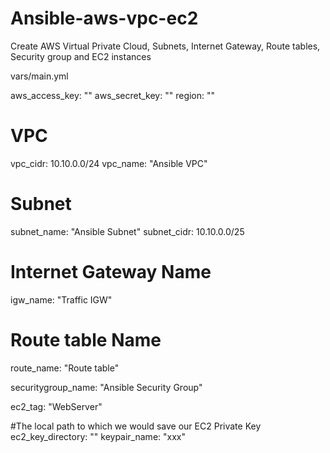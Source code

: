 # Ansible-aws-vpc-ec2
Create AWS Virtual Private Cloud, Subnets, Internet Gateway, Route tables, Security group and EC2 instances

vars/main.yml

aws_access_key: ""
aws_secret_key: ""
region: ""
 
# VPC
vpc_cidr: 10.10.0.0/24
vpc_name: "Ansible VPC"
 
# Subnet
subnet_name: "Ansible Subnet"
subnet_cidr: 10.10.0.0/25
 
# Internet Gateway Name
igw_name: "Traffic IGW"

# Route table Name
route_name: "Route table" 

securitygroup_name: "Ansible Security Group"
 
ec2_tag: "WebServer"
 
#The local path to which we would save our EC2 Private Key
ec2_key_directory: ""
keypair_name: "xxx"
